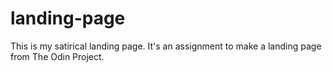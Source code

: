 # landing-page
This is my satirical landing page. It's an assignment to make a landing page from The Odin Project. 
